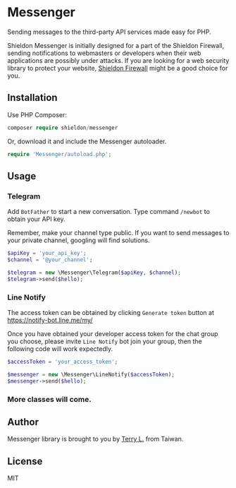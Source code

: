# Messenger

Sending messages to the third-party API services made easy for PHP.

Shieldon Messenger is initially designed for a part of the Shieldon Firewall, sending notifications to webmasters or developers when their web applications are possibly under attacks. If you are looking for a web security library to protect your website, [Shieldon Firewall](https://github.com/terrylinooo/shieldon) might be a good choice for you.

## Installation

Use PHP Composer:

```php
composer require shieldon/messenger
```

Or, download it and include the Messenger autoloader.
```php
require 'Messenger/autoload.php';
```

## Usage

### Telegram

Add `BotFather` to start a new conversation. Type command `/newbot` to obtain your API key.

Remember, make your channel type public. If you want to send messages to your private channel, googling will find solutions.

```php
$apiKey = 'your_api_key';
$channel = '@your_channel';

$telegram = new \Messenger\Telegram($apiKey, $channel);
$telegram->send($hello);
```

### Line Notify

The access token can be obtained by clicking `Generate token` button at https://notify-bot.line.me/my/

Once you have obtained your developer access token for the chat group you choose, please invite `Line Notify` bot join your group, then the following code will work expectedly.

```php
$accessToken = 'your_access_token';

$messenger = new \Messenger\LineNotify($accessToken);
$messenger->send($hello);
```

### More classes will come.

## Author

Messenger library is brought to you by [Terry L.](https://terryl.in) from Taiwan.

## License

MIT

